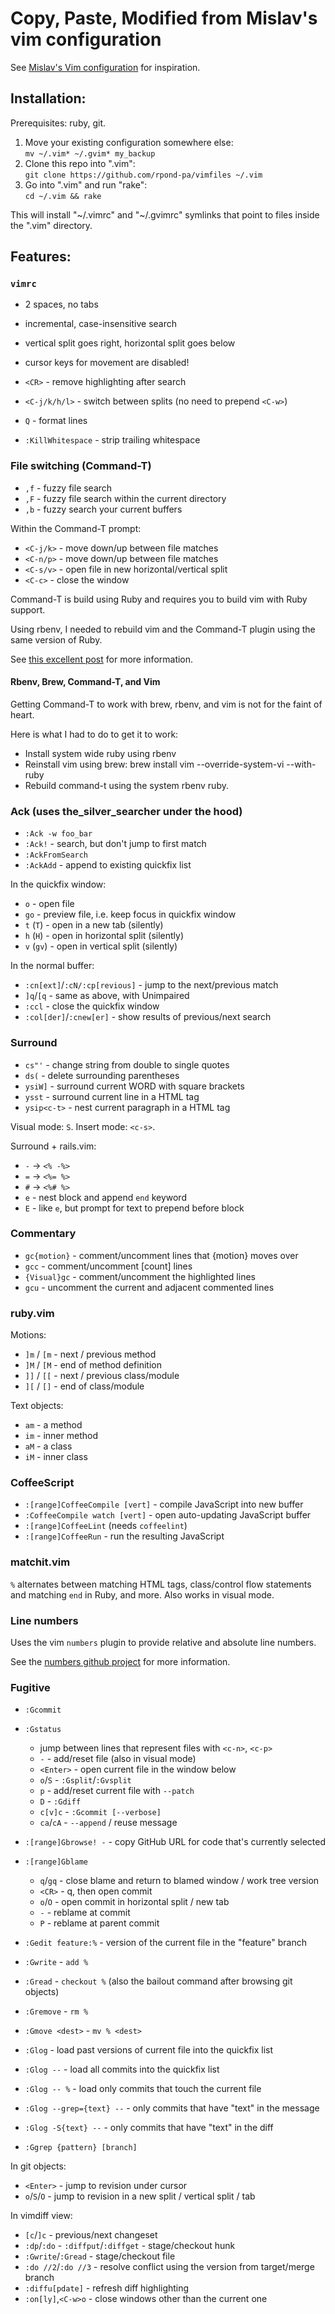 Copy, Paste, Modified from Mislav's vim configuration
=====================================================
See [Mislav's Vim configuration](http://mislav.uniqpath.com/2011/12/vim-revisited/) for inspiration.

## Installation:

Prerequisites: ruby, git.

1. Move your existing configuration somewhere else:  
   `mv ~/.vim* ~/.gvim* my_backup`
2. Clone this repo into ".vim":  
   `git clone https://github.com/rpond-pa/vimfiles ~/.vim`
3. Go into ".vim" and run "rake":  
   `cd ~/.vim && rake`

This will install "~/.vimrc" and "~/.gvimrc" symlinks that point to
files inside the ".vim" directory.

## Features:

### `vimrc`

* 2 spaces, no tabs
* incremental, case-insensitive search
* vertical split goes right, horizontal split goes below
* cursor keys for movement are disabled!

* `<CR>` - remove highlighting after search
* `<C-j/k/h/l>` - switch between splits (no need to prepend `<C-w>`)
* `Q` - format lines
* `:KillWhitespace` - strip trailing whitespace

### File switching (Command-T)

* `,f` - fuzzy file search
* `,F` - fuzzy file search within the current directory
* `,b` - fuzzy search your current buffers

Within the Command-T prompt:

* `<C-j/k>` - move down/up between file matches
* `<C-n/p>` - move down/up between file matches
* `<C-s/v>` - open file in new horizontal/vertical split
* `<C-c>`   - close the window

Command-T is build using Ruby and requires you to build
vim with Ruby support.

Using rbenv, I needed to rebuild vim and the Command-T plugin using the same version of Ruby.

See [this excellent post](http://jeroenbourgois.be/command-t-macvim-and-rvm/) for more information.

#### Rbenv, Brew, Command-T, and Vim

Getting Command-T to work with brew, rbenv, and vim is not for the faint of
heart.

Here is what I had to do to get it to work:

* Install system wide ruby using rbenv
* Reinstall vim using brew: brew install vim --override-system-vi --with-ruby
* Rebuild command-t using the system rbenv ruby.

### Ack (uses the_silver_searcher under the hood)

* `:Ack -w foo_bar`
* `:Ack!` - search, but don't jump to first match
* `:AckFromSearch`
* `:AckAdd` - append to existing quickfix list

In the quickfix window:

* `o` - open file
* `go` - preview file, i.e. keep focus in quickfix window
* `t` (`T`) - open in a new tab (silently)
* `h` (`H`) - open in horizontal split (silently)
* `v` (`gv`) - open in vertical split (silently)

In the normal buffer:

* `:cn[ext]`/`:cN/:cp[revious]` - jump to the next/previous match
* `]q`/`[q` - same as above, with Unimpaired
* `:ccl` - close the quickfix window
* `:col[der]`/`:cnew[er]` - show results of previous/next search

### Surround

* `cs"'` - change string from double to single quotes
* `ds(` - delete surrounding parentheses
* `ysiW]` - surround current WORD with square brackets
* `ysst` - surround current line in a HTML tag
* `ysip<c-t>` - nest current paragraph in a HTML tag

Visual mode: `S`. Insert mode: `<c-s>`.

Surround + rails.vim:

* `-` → `<% -%>`
* `=` → `<%= %>`
* `#` → `<%# %>`
* `e` - nest block and append `end` keyword
* `E` - like `e`, but prompt for text to prepend before block

### Commentary

* `gc{motion}` - comment/uncomment lines that {motion} moves over
* `gcc` - comment/uncomment [count] lines
* `{Visual}gc` - comment/uncomment the highlighted lines
* `gcu` - uncomment the current and adjacent commented lines

### ruby.vim

Motions:

* `]m` / `[m` - next / previous method
* `]M` / `[M` - end of method definition
* `]]` / `[[` - next / previous class/module
* `][` / `[]` - end of class/module

Text objects:

* `am` - a method
* `im` - inner method
* `aM` - a class
* `iM` - inner class

### CoffeeScript

* `:[range]CoffeeCompile [vert]` - compile JavaScript into new buffer
* `:CoffeeCompile watch [vert]` - open auto-updating JavaScript buffer
* `:[range]CoffeeLint` (needs `coffeelint`)
* `:[range]CoffeeRun` - run the resulting JavaScript

### matchit.vim

`%` alternates between matching HTML tags, class/control flow statements and
matching `end` in Ruby, and more. Also works in visual mode.

### Line numbers

Uses the vim `numbers` plugin to provide relative and absolute line numbers.

See the [numbers github project](https://github.com/myusuf3/numbers.vim) for
more information.

### Fugitive

* `:Gcommit`
* `:Gstatus`
  * jump between lines that represent files with `<c-n>`, `<c-p>`
  * `-` - add/reset file (also in visual mode)
  * `<Enter>` - open current file in the window below
  * `o`/`S` - `:Gsplit`/`:Gvsplit`
  * `p` - add/reset current file with `--patch`
  * `D` - `:Gdiff`
  * `c[v]c` - `:Gcommit [--verbose]`
  * `ca`/`cA` - `--append` / reuse message
* `:[range]Gbrowse! -` - copy GitHub URL for code that's currently selected
* `:[range]Gblame`
  * `q`/`gq` - close blame and return to blamed window / work tree version
  * `<CR>` - q, then open commit
  * `o`/`O` - open commit in horizontal split / new tab
  * `-` - reblame at commit
  * `P` - reblame at parent commit

* `:Gedit feature:%` - version of the current file in the "feature" branch
* `:Gwrite` - `add %`
* `:Gread` - `checkout %` (also the bailout command after browsing git objects)
* `:Gremove` - `rm %`
* `:Gmove <dest>` - `mv % <dest>`

* `:Glog` - load past versions of current file into the quickfix list
* `:Glog --` - load all commits into the quickfix list
* `:Glog -- %` - load only commits that touch the current file
* `:Glog --grep={text} --` - only commits that have "text" in the message
* `:Glog -S{text} --` - only commits that have "text" in the diff
* `:Ggrep {pattern} [branch]`

In git objects:

* `<Enter>` - jump to revision under cursor
* `o`/`S`/`O` - jump to revision in a new split / vertical split / tab

In vimdiff view:

* `[c`/`]c` - previous/next changeset
* `:dp`/`:do` - `:diffput`/`:diffget` - stage/checkout hunk
* `:Gwrite`/`:Gread` - stage/checkout file
* `:do //2`/`:do //3` - resolve conflict using the version from target/merge branch
* `:diffu[pdate]` - refresh diff highlighting
* `:on[ly]`,`<C-w>o` - close windows other than the current one

